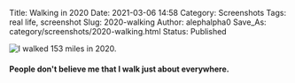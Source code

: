 Title: Walking in 2020
Date: 2021-03-06 14:58
Category: Screenshots
Tags: real life, screenshot
Slug: 2020-walking
Author: alephalpha0
Save_As: category/screenshots/2020-walking.html
Status: Published


![I walked 153 miles in 2020.](/assets/images/ss/2020walking.png)
#### People don't believe me that I walk just about everywhere. 
